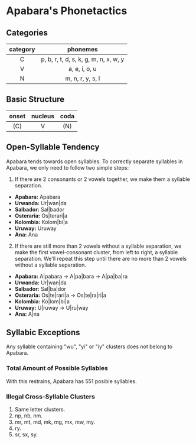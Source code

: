# Apabara's Phonetactics

## Categories

| **category** |              **phonemes**               |
|:------------:|:---------------------------------------:|
|       C      |  p, b, r, t, d, s, k, g, m, n, x, w, y  |
|       V      |              a, e, i, o, u              |
|       N      |             m, n, r, y, s, l            |

## Basic Structure

| **onset** | **nucleus** | **coda** |
|:---------:|:-----------:|:--------:|
|    (C)    |      V      |    (N)   |

## Open-Syllable Tendency

Apabara tends towards open syllables. To correctly separate syllables in Apabara, we only need to follow two simple steps:

1. If there are 2 consonants or 2 vowels together, we make them a syllable separation.

* **Apabara:** Apabara
* **Urwanda:** Ur|wan|da
* **Salbador:** Sal|bador
* **Osteraria:** Os|terari|a
* **Kolombia:** Kolom|bi|a
* **Uruway:** Uruway
* **Ana:** Ana

2. If there are still more than 2 vowels without a syllable separation, we make the first vowel-consonant cluster, from left to right, a syllable separation. We'll repeat this step until there are no more than 2 vowels without a syllable separation.

* **Apabara:** A|pabara -> A|pa|bara -> A|pa|ba|ra 
* **Urwanda:** Ur|wan|da
* **Salbador:** Sal|ba|dor
* **Osteraria:** Os|te|rari|a -> Os|te|ra|ri|a
* **Kolombia:** Ko|lom|bi|a
* **Uruway:** U|ruway -> U|ru|way
* **Ana:** A|na

## Syllabic Exceptions

Any syllable containing "wu", "yi" or "iy" clusters does not belong to Apabara.

### Total Amount of Possible Syllables

With this restrains, Apabara has 551 posible syllables.

### Illegal Cross-Syllable Clusters

1. Same letter clusters.
2. np, nb, nm.
3. mr, mt, md, mk, mg, mx, mw, my.
4. ry.
5. sr, sx, sy.